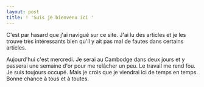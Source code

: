 ```yaml
---
layout: post
title: ! 'Suis je bienvenu ici '
---
```


<p>C&#39;est par hasard que j&#39;ai navigué sur ce site. J&#39;ai lu des articles et je les trouve très intéressants bien qu&#39;il y ait pas mal de fautes dans certains articles.</p>
<p>Aujourd&#39;hui c&#39;est mercredi. Je serai au Cambodge dans deux jours et y passerai une semaine d&#39;or pour me relâcher un peu. Le travail me rend fou. Je suis toujours occupé. Mais je crois que je viendrai ici de temps en temps. Bonne chance à tous et à toutes.</p>
<p>&#160;</p>
<p></p>
